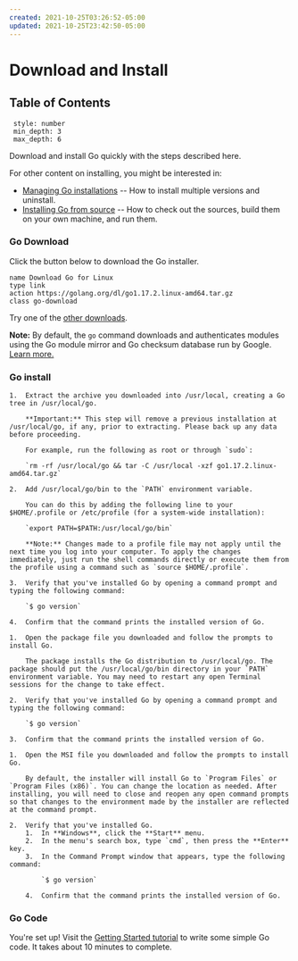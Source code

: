 ```yaml
---
created: 2021-10-25T03:26:52-05:00
updated: 2021-10-25T23:42:50-05:00
---
```

# Download and Install
## Table of Contents
```toc
 style: number
 min_depth: 3
 max_depth: 6
```

Download and install Go quickly with the steps described here.

For other content on installing, you might be interested in:

-   [Managing Go installations](https://golang.org/doc/manage-install) -- How to install multiple versions and uninstall.
-   [Installing Go from source](https://golang.org/doc/install/source) -- How to check out the sources, build them on your own machine, and run them.

### Go Download
Click the button below to download the Go installer.
```button
name Download Go for Linux
type link
action https://golang.org/dl/go1.17.2.linux-amd64.tar.gz
class go-download
```

Try one of the [other downloads](https://golang.org/dl/).

**Note:** By default, the `go` command downloads and authenticates modules using the Go module mirror and Go checksum database run by Google. [Learn more.](https://golang.org/dl)

### Go install
```ad-linux
1.  Extract the archive you downloaded into /usr/local, creating a Go tree in /usr/local/go.
    
    **Important:** This step will remove a previous installation at /usr/local/go, if any, prior to extracting. Please back up any data before proceeding.
    
    For example, run the following as root or through `sudo`:
    
    `rm -rf /usr/local/go && tar -C /usr/local -xzf go1.17.2.linux-amd64.tar.gz`
    
2.  Add /usr/local/go/bin to the `PATH` environment variable.
    
    You can do this by adding the following line to your $HOME/.profile or /etc/profile (for a system-wide installation):
    
    `export PATH=$PATH:/usr/local/go/bin`
    
    **Note:** Changes made to a profile file may not apply until the next time you log into your computer. To apply the changes immediately, just run the shell commands directly or execute them from the profile using a command such as `source $HOME/.profile`.
    
3.  Verify that you've installed Go by opening a command prompt and typing the following command:
    
    `$ go version`
    
4.  Confirm that the command prints the installed version of Go.
```

```ad-mac
1.  Open the package file you downloaded and follow the prompts to install Go.
    
    The package installs the Go distribution to /usr/local/go. The package should put the /usr/local/go/bin directory in your `PATH` environment variable. You may need to restart any open Terminal sessions for the change to take effect.
    
2.  Verify that you've installed Go by opening a command prompt and typing the following command:
    
    `$ go version`
    
3.  Confirm that the command prints the installed version of Go.
```

```ad-windows
1.  Open the MSI file you downloaded and follow the prompts to install Go.
    
    By default, the installer will install Go to `Program Files` or `Program Files (x86)`. You can change the location as needed. After installing, you will need to close and reopen any open command prompts so that changes to the environment made by the installer are reflected at the command prompt.
    
2.  Verify that you've installed Go.
    1.  In **Windows**, click the **Start** menu.
    2.  In the menu's search box, type `cmd`, then press the **Enter** key.
    3.  In the Command Prompt window that appears, type the following command:
        
        `$ go version`
        
    4.  Confirm that the command prints the installed version of Go.
```

### Go Code
You're set up! Visit the [Getting Started tutorial](https://golang.org/doc/tutorial/getting-started.html) to write some simple Go code. It takes about 10 minutes to complete.